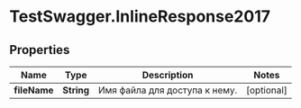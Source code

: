 # TestSwagger.InlineResponse2017

## Properties

Name | Type | Description | Notes
------------ | ------------- | ------------- | -------------
**fileName** | **String** | Имя файла для доступа к нему. | [optional] 


